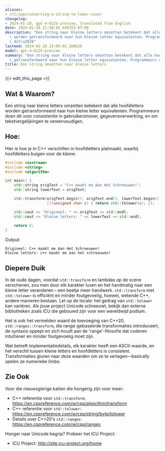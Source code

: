 ```yaml
---
aliases:
- /nl/cpp/converting-a-string-to-lower-case/
changelog:
- 2024-01-28, gpt-4-0125-preview, translated from English
date: 2024-01-28 21:58:02.446353-07:00
description: "Een string naar kleine letters omzetten betekent dat alle hoofdletters\
  \ worden getransformeerd naar hun kleine letter equivalenten. Programmeurs doen\
  \ dit\u2026"
lastmod: 2024-02-18 23:09:02.168628
model: gpt-4-0125-preview
summary: "Een string naar kleine letters omzetten betekent dat alle hoofdletters worden\
  \ getransformeerd naar hun kleine letter equivalenten. Programmeurs doen dit\u2026"
title: Een string omzetten naar kleine letters
---
```


{{< edit_this_page >}}

## Wat & Waarom?
Een string naar kleine letters omzetten betekent dat alle hoofdletters worden getransformeerd naar hun kleine letter equivalenten. Programmeurs doen dit voor consistentie in gebruikersinvoer, gegevensverwerking, en om tekstvergelijkingen te vereenvoudigen.

## Hoe:
Hier is hoe je in C++ verschillen in hoofdletters platmaakt, waarbij hoofdletters buigen voor de kleine:

```C++
#include <iostream>
#include <string>
#include <algorithm>

int main() {
    std::string origText = "C++ maakt me Aan Het Schreeuwen!";
    std::string lowerText = origText;

    std::transform(origText.begin(), origText.end(), lowerText.begin(), 
                   [](unsigned char c) { return std::tolower(c); });

    std::cout << "Origineel: " << origText << std::endl;
    std::cout << "Kleine letters: " << lowerText << std::endl;
    
    return 0;
}
```
Output:
```
Origineel: C++ maakt me Aan Het Schreeuwen!
Kleine letters: c++ maakt me aan het schreeuwen!
```

## Diepere Duik
In de oude dagen, voordat `std::transform` en lambdas op de scene verschenen, zou men door elk karakter lusen en het handmatig naar een kleine letter veranderen – een beetje meer handwerk. `std::transform` met `std::tolower` is efficiënt en minder foutgevoelig, hoewel, wetende C++, andere manieren bestaan. Let op de locale: het gedrag van `std::tolower` kan variëren. Als jouw project Unicode schreeuwt, bekijk dan externe bibliotheken zoals ICU die gebouwd zijn voor een wereldwijd podium.

Het is ook het vermelden waard de toevoeging van C++20, `std::ranges::transform`, die range-gebaseerde transformaties introduceert, de syntaxis oppept en zich houdt aan de 'range'-filosofie dat coderen intuïtiever en minder foutgevoelig moet zijn.

Wat betreft implementatiedetails, elk karakter heeft een ASCII-waarde, en het verschil tussen kleine letters en hoofdletters is consistent. Transformaties gluren naar deze waarden om ze te verlagen—basically spelen ze numerieke limbo.

## Zie Ook
Voor die nieuwsgierige katten die hongerig zijn voor meer:

- C++ referentie voor `std::transform`: https://en.cppreference.com/w/cpp/algorithm/transform
- C++ referentie voor `std::tolower`: https://en.cppreference.com/w/cpp/string/byte/tolower
- Details over C++20's `std::ranges`: https://en.cppreference.com/w/cpp/ranges

Honger naar Unicode begrip? Probeer het ICU Project:
- ICU Project: http://site.icu-project.org/home
